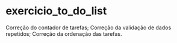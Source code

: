 # exercicio_to_do_list

Correção do contador de tarefas;
Correção da validação de dados repetidos;
Correção da ordenação das tarefas.
